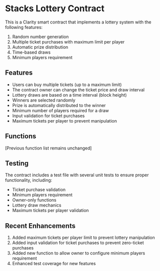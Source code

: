 # Stacks Lottery Contract

This is a Clarity smart contract that implements a lottery system with the following features:

1. Random number generation
2. Multiple ticket purchases with maximum limit per player
3. Automatic prize distribution
4. Time-based draws
5. Minimum players requirement

## Features

- Users can buy multiple tickets (up to a maximum limit)
- The contract owner can change the ticket price and draw interval
- Lottery draws are based on a time interval (block height)
- Winners are selected randomly
- Prize is automatically distributed to the winner
- Minimum number of players required for a draw
- Input validation for ticket purchases
- Maximum tickets per player to prevent manipulation

## Functions

[Previous function list remains unchanged]

## Testing

The contract includes a test file with several unit tests to ensure proper functionality, including:
- Ticket purchase validation
- Minimum players requirement
- Owner-only functions
- Lottery draw mechanics
- Maximum tickets per player validation

## Recent Enhancements

1. Added maximum tickets per player limit to prevent lottery manipulation
2. Added input validation for ticket purchases to prevent zero-ticket purchases
3. Added new function to allow owner to configure minimum players requirement
4. Enhanced test coverage for new features
